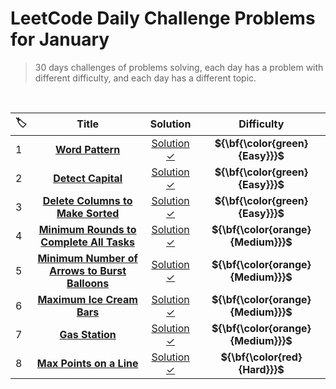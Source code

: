 # LeetCode Daily Challenge Problems for January

> 30 days challenges of problems solving, each day has a problem with different difficulty, and each day has a different topic.
<br>

|🏷️|Title|Solution|Difficulty|
|:----|:----:|:----:|:----:|
|1|[**Word Pattern**](https://leetcode.com/problems/word-pattern/)|[Solution ✓](https://github.com/Tolbaax/Problem-Solving/blob/master/lib/LeetCode_DailyChallenge_in_2023/January/problems/1-word_pattern.dart) | **${\bf{\color\{green}\{Easy}}}$** |
|2|[**Detect Capital**](https://leetcode.com/problems/detect-capital/)|[Solution ✓](https://github.com/Tolbaax/Problem-Solving/blob/master/lib/LeetCode_DailyChallenge_in_2023/January/problems/2-detect_capital.dart) | **${\bf{\color\{green}\{Easy}}}$** |
|3|[**Delete Columns to Make Sorted**](https://leetcode.com/problems/delete-columns-to-make-sorted/)|[Solution ✓](https://github.com/Tolbaax/Problem-Solving/blob/master/lib/LeetCode_DailyChallenge_in_2023/January/problems/3-Delete_Columns_to_Make_Sorted.dart) | **${\bf{\color\{green}\{Easy}}}$** |
|4|[**Minimum Rounds to Complete All Tasks**](https://leetcode.com/problems/minimum-rounds-to-complete-all-tasks/)|[Solution ✓](https://github.com/Tolbaax/Problem-Solving/blob/master/lib/LeetCode_DailyChallenge_in_2023/January/problems/4-Minimum_Rounds_to_Complete_All_Tasks.dart) | **${\bf{\color\{orange}\{Medium}}}$** |
|5|[**Minimum Number of Arrows to Burst Balloons**](https://leetcode.com/problems/minimum-number-of-arrows-to-burst-balloons/)|[Solution ✓](https://github.com/Tolbaax/Problem-Solving/blob/master/lib/LeetCode_DailyChallenge_in_2023/January/problems/5-Minimum%20Number%20of%20Arrows%20to%20Burst%20Balloons.dart) | **${\bf{\color\{orange}\{Medium}}}$** |
|6|[**Maximum Ice Cream Bars**](https://leetcode.com/problems/maximum-ice-cream-bars/)|[Solution ✓](https://github.com/Tolbaax/Problem-Solving/blob/master/lib/LeetCode_DailyChallenge_in_2023/January/problems/6-Maximum%20Ice%20Cream%20Bars.dart) | **${\bf{\color\{orange}\{Medium}}}$** |
|7|[**Gas Station**](https://leetcode.com/problems/gas-station/)|[Solution ✓](https://github.com/Tolbaax/Problem-Solving/blob/master/lib/LeetCode_DailyChallenge_in_2023/January/problems/7-Gas%20Station.dart) | **${\bf{\color\{orange}\{Medium}}}$** |
|8|[**Max Points on a Line**](https://leetcode.com/problems/max-points-on-a-line/)|[Solution ✓](https://github.com/Tolbaax/Problem-Solving/blob/master/lib/LeetCode_DailyChallenge_in_2023/January/problems/8-Max%20Points%20on%20a%20Line.dart) | **${\bf{\color\{red}\{Hard}}}$** |
